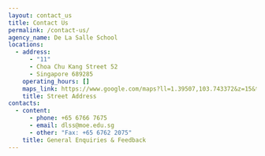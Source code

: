 ```yaml
---
layout: contact_us
title: Contact Us
permalink: /contact-us/
agency_name: De La Salle School
locations:
  - address:
      - "11"
      - Choa Chu Kang Street 52
      - Singapore 689285
    operating_hours: []
    maps_link: https://www.google.com/maps?ll=1.39507,103.743372&z=15&t=m&hl=en&gl=SG&mapclient=embed&cid=16003682197919674406
    title: Street Address
contacts:
  - content:
      - phone: +65 6766 7675
      - email: dlss@moe.edu.sg
      - other: "Fax: +65 6762 2075"
    title: General Enquiries & Feedback
---
```

